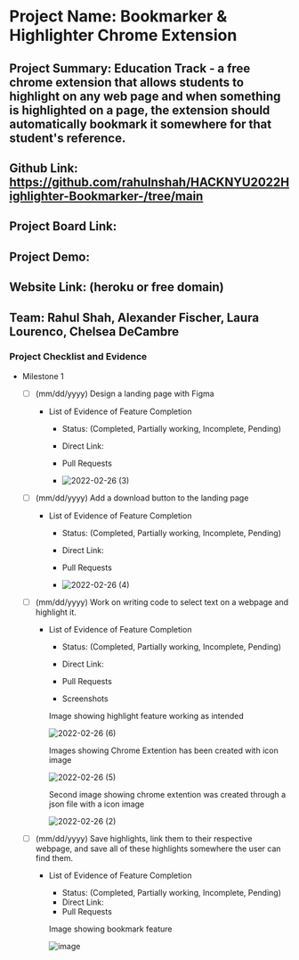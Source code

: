 # Project Name: Bookmarker & Highlighter Chrome Extension 
## Project Summary: Education Track - a free chrome extension that allows students to highlight on any web page and when something is highlighted on a page, the extension should automatically bookmark it somewhere for that student's reference. 
## Github Link: https://github.com/rahulnshah/HACKNYU2022Highlighter-Bookmarker-/tree/main
## Project Board Link: 
## Project Demo: 
## Website Link: (heroku or free domain)
## Team: Rahul Shah, Alexander Fischer, Laura Lourenco, Chelsea DeCambre

<!--
### Line item / Feature template (use this for each bullet point)
#### Don't delete this

- [ ] \(mm/dd/yyyy of completion) Feature Title (from the proposal bullet point, if it's a sub-point indent it properly)
  -  List of Evidence of Feature Completion
    - Status: Pending (Completed, Partially working, Incomplete, Pending)
    - Direct Link: (Direct link to the file or files in heroku prod for quick testing (even if it's a protected page))
    - Pull Requests
      - PR link #1 (repeat as necessary)
    - Screenshots
      - Screenshot #1 (paste the image so it uploads to github) (repeat as necessary)
        - Screenshot #1 description explaining what you're trying to show
### End Line item / Feature Template
--> 
### Project Checklist and Evidence

- Milestone 1
  - [ ] \(mm/dd/yyyy) Design a landing page with Figma 
    -  List of Evidence of Feature Completion
        - Status: (Completed, Partially working, Incomplete, Pending)
        - Direct Link: 
        - Pull Requests
            

        - ![2022-02-26 (3)](https://user-images.githubusercontent.com/84089410/155854985-33150529-b9a0-4f56-8cb7-a2a588b2edbc.png)
        


  - [ ] \(mm/dd/yyyy) Add a download button to the landing page
    -  List of Evidence of Feature Completion
        - Status: (Completed, Partially working, Incomplete, Pending)
        - Direct Link: 
        - Pull Requests


        - ![2022-02-26 (4)](https://user-images.githubusercontent.com/84089410/155855144-16bf23f0-0a3e-46da-9fa3-270ed557d95f.png)


  - [ ] \(mm/dd/yyyy) Work on writing code to select text on a webpage and highlight it. 
    -  List of Evidence of Feature Completion
        - Status: (Completed, Partially working, Incomplete, Pending)
        - Direct Link: 
        - Pull Requests

        - Screenshots

        Image showing highlight feature working as intended

        ![2022-02-26 (6)](https://user-images.githubusercontent.com/84089410/155856123-30100da6-2fd8-4ff8-acc2-f72c20d222db.png)

        Images showing Chrome Extention has been created with icon image


        ![2022-02-26 (5)](https://user-images.githubusercontent.com/84089410/155855264-4955ef4f-4ac4-48a0-8db6-0d91ee561638.png)

        Second image showing chrome extention was created through a json file with a icon image


        ![2022-02-26 (2)](https://user-images.githubusercontent.com/84089410/155855302-9ea1ba78-17d0-44af-9522-8094fc8fd77e.png)
        
  - [ ] \(mm/dd/yyyy) Save highlights, link them to their respective webpage, and save all of these highlights somewhere the user can find them. 
    -  List of Evidence of Feature Completion
        - Status: (Completed, Partially working, Incomplete, Pending)
        - Direct Link: 
        - Pull Requests
        
        Image showing bookmark feature

         ![image](https://user-images.githubusercontent.com/84089410/155861216-ea434837-af13-486a-9493-1e3d19584f44.png)   
